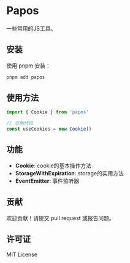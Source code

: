 # Papos

一些常用的JS工具。

## 安装

使用 pnpm 安装：

```bash
pnpm add papos
```

## 使用方法

```javascript
import { Cookie } from 'papos'

// 示例代码
const useCookies = new Cookie()
```

## 功能

- **Cookie**: cookie的基本操作方法
- **StorageWithExpiration**: storage的实用方法
- **EventEmitter**: 事件监听器

## 贡献

欢迎贡献！请提交 pull request 或报告问题。

## 许可证

MIT License
```
